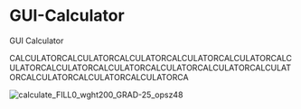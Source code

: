 # GUI-Calculator
GUI Calculator



CALCULATORCALCULATORCALCULATORCALCULATORCALCULATORCALCULATORCALCULATORCALCULATORCALCULATORCALCULATORCALCULATORCALCULATORCALCULATORCALCULATORCA



![calculate_FILL0_wght200_GRAD-25_opsz48](https://user-images.githubusercontent.com/86917587/173619001-dcf0f467-b873-4f71-b58c-1af427068034.png)

